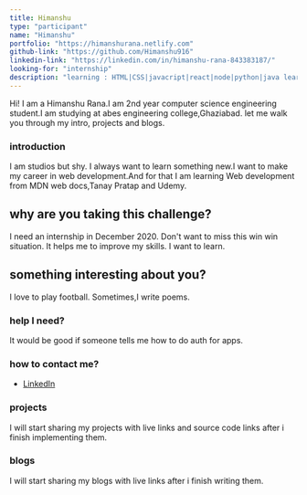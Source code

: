 ```yaml
---
title: Himanshu
type: "participant"
name: "Himanshu"
portfolio: "https://himanshurana.netlify.com"
github-link: "https://github.com/Himanshu916"
linkedin-link: "https://linkedin.com/in/himanshu-rana-843383187/"
looking-for: "internship"
description: "learning : HTML|CSS|javacript|react|node|python|java learned : c|data structures and algorithms"
---
```


Hi! I am a Himanshu Rana.I am 2nd year computer science engineering student.I am studying at abes engineering college,Ghaziabad. let me walk you through my intro, projects and blogs.

### introduction

I am studios but shy. I always want to learn something new.I want to make my career in web development.And for that I am learning Web development from MDN web docs,Tanay Pratap and Udemy.

## why are you taking this challenge?

I need an internship in December 2020.
Don't want to miss this win win situation.
It helps me to improve my skills.
I want to learn.

## something interesting about you?

I love to play football.
Sometimes,I write poems.

### help I need?

It would be good if someone tells me how to do auth for apps.

### how to contact me?

- [LinkedIn](https://linkedin.com/in/himanshu-rana-843383187/)
 
### projects

I will start sharing my projects with live links and source code links after i finish implementing them.



### blogs

I will start sharing my blogs with live links after i finish writing them.


